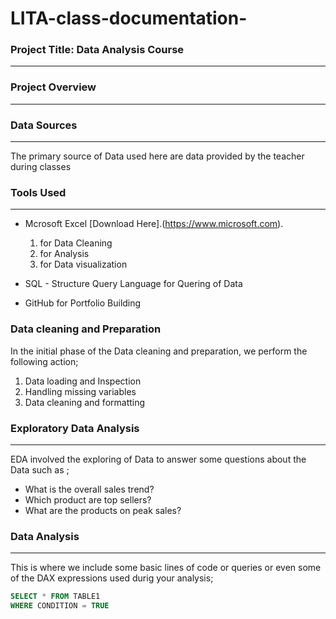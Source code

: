 # LITA-class-documentation-

### Project Title: Data Analysis Course
---

### Project Overview
---


### Data Sources
---
The primary source of Data used here are data provided by the teacher during classes

### Tools Used
---
- Mcrosoft Excel [Download Here].(https://www.microsoft.com).
   1. for Data Cleaning
   2. for  Analysis
   3. for Data visualization
      
- SQL  - Structure Query Language for Quering of Data
- GitHub for Portfolio Building

### Data cleaning and Preparation
In the initial phase of the Data cleaning and preparation, we perform the following action;
 1. Data loading and Inspection
 2. Handling missing variables
 3. Data cleaning and formatting

### Exploratory Data Analysis
---
EDA involved the exploring of Data to answer some questions about the Data such as ;
- What is the overall sales trend?
- Which product are top sellers?
- What are the products on peak sales?

### Data Analysis
---
This is where we include some basic lines of code or queries or even some of the DAX expressions used durig your analysis;

```SQL
SELECT * FROM TABLE1
WHERE CONDITION = TRUE


 
